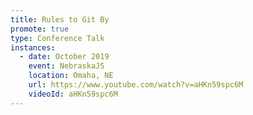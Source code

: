 ```yaml
---
title: Rules to Git By
promote: true
type: Conference Talk
instances:
  - date: October 2019
    event: NebraskaJS
    location: Omaha, NE
    url: https://www.youtube.com/watch?v=aHKn59spc6M
    videoId: aHKn59spc6M
---
```

